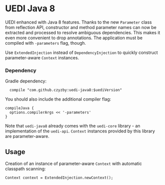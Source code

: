 # UEDI Java 8

UEDI enhanced with Java 8 features. Thanks to the new `Parameter` class from reflection API, constructor and method parameter names can now be extracted and processed to resolve ambiguous dependencies. This makes it even more convenient to drop annotations. The application must be compiled with `-parameters` flag, though.

Use `ExtendedInjection` instead of `DependencyInjection` to quickly construct parameter-aware `Context` instances.

### Dependency

Gradle dependency:
```
  compile "com.github.czyzby:uedi-java8:$uediVersion"
```

You should also include the additional compiler flag:
```
compileJava {
  options.compilerArgs << '-parameters'
}
```

Note that `uedi-java8` already comes with the `uedi-core` library - an implementation of the `uedi-api`. `Context` instances provided by this library are parameter-aware.

## Usage

Creation of an instance of parameter-aware `Context` with automatic classpath scanning:

```
Context context = ExtendedInjection.newContext();
```
